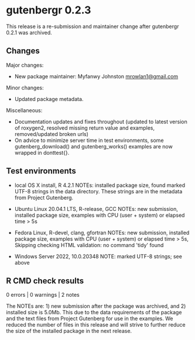 # gutenbergr 0.2.3

This release is a re-submission and maintainer change after gutenbergr 0.2.1 was archived.

## Changes

Major changes:

* New package maintainer: Myfanwy Johnston <mrowlan1@gmail.com>

Minor changes:

* Updated package metadata.

Miscellaneous:

* Documentation updates and fixes throughout (updated to latest version of roxygen2, resolved missing return value and examples, removed/updated broken urls)
* On advice to minimize server time in test environments, some gutenberg_download() and gutenberg_works() examples are now wrapped in donttest{}.

## Test environments

* local OS X install, R 4.2.1
    NOTEs: installed package size, found marked UTF-8 strings in the data directory. These strings are in the metadata from Project Gutenberg.

* Ubuntu Linux 20.04.1 LTS, R-release, GCC
    NOTEs: new submission, installed package size, examples with CPU (user + system) or elapsed time > 5s

* Fedora Linux, R-devel, clang, gfortran
    NOTEs: new submission, installed package size, examples with CPU (user + system) or elapsed time > 5s, Skipping checking HTML validation: no command 'tidy' found

* Windows Server 2022, 10.0.20348
    NOTE: marked UTF-8 strings; see above

## R CMD check results

0 errors | 0 warnings | 2 notes

The NOTEs are: 1) new submission after the package was archived, and 2) installed size is  5.0Mb. This due to the data requirements of the package and the text files from Project Gutenberg for use in the examples. We reduced the number of files in this release and will strive to further reduce the size of the installed package in the next release.
